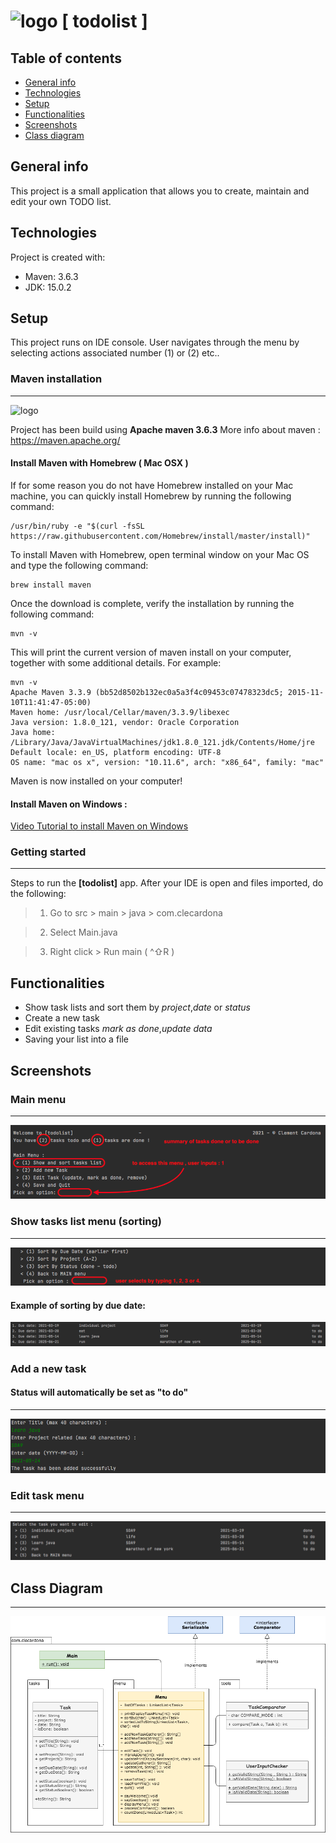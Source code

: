 # <img src="https://cdn.onlinewebfonts.com/svg/img_533261.png" alt="logo" width="50"/> [ todolist ]



## Table of contents

+ [General info](#general-info)
+ [Technologies](#technologies)
+ [Setup](#setup)
+ [Functionalities](#functionalities)
+ [Screenshots](##etup)
+ [Class diagram](#class-diagram)

## General info

This project is a small application that allows you to create, maintain and edit your own TODO list.

## Technologies

Project is created with:

* Maven: 3.6.3
* JDK: 15.0.2

## Setup

This project runs on IDE console. User navigates through the menu by selecting actions associated number (1) or (2)
etc..
 
 

### Maven installation
***
<img src="https://maven.apache.org/images/maven-logo-black-on-white.png" alt="logo" width="70"/> 

Project has been build using **Apache maven 3.6.3**
More info about maven : https://maven.apache.org/

#### Install Maven with Homebrew ( Mac OSX )

If for some reason you do not have Homebrew installed on your Mac machine, you can quickly install Homebrew by running
the following command:

```shell
/usr/bin/ruby -e "$(curl -fsSL https://raw.githubusercontent.com/Homebrew/install/master/install)"
```

To install Maven with Homebrew, open terminal window on your Mac OS and type the following command:

```shell
brew install maven
```

Once the download is complete, verify the installation by running the following command:

```shell
mvn -v
```

This will print the current version of maven install on your computer, together with some additional details. For
example:

```shell
mvn -v
Apache Maven 3.3.9 (bb52d8502b132ec0a5a3f4c09453c07478323dc5; 2015-11-10T11:41:47-05:00)
Maven home: /usr/local/Cellar/maven/3.3.9/libexec
Java version: 1.8.0_121, vendor: Oracle Corporation
Java home: /Library/Java/JavaVirtualMachines/jdk1.8.0_121.jdk/Contents/Home/jre
Default locale: en_US, platform encoding: UTF-8
OS name: "mac os x", version: "10.11.6", arch: "x86_64", family: "mac"

```
Maven is now installed on your computer!
 
 

#### Install Maven on Windows :
[Video Tutorial to install Maven on Windows ](https://www.youtube.com/watch?v=RfCWg5ay5B0)



### Getting started
***
Steps to run the **[todolist]** app. After your IDE is open and files imported, do the following:

> 1. Go to src > main > java > com.clecardona

> 2. Select Main.java

> 3. Right click > Run main  ( ^⇧R )

## Functionalities

- Show task lists and sort them by *project*,*date* or *status*
- Create a new task
- Edit existing tasks *mark as done*,*update data*
- Saving your list into a file

## Screenshots

### Main menu

***
![Main](img/main_menu.png)

### Show tasks list menu (sorting)

***
![show_tasks](img/show_task_menu.png)


#### Example of sorting by due date:
![sorting](img/sorting_date.png)

### Add a new task 
#### Status will automatically be set as "to do" 
***
![add_tasks](img/add_task_menu.png)

### Edit task menu

***
![edit_tasks](img/edit_task_menu.png)


## Class Diagram

***
![cd](img/todolist_class_diagram.png)  

